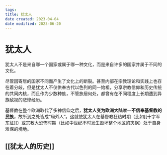 ```yaml
---
tags:
title: 犹太人
date created: 2023-04-04
date modified: 2023-06-20
---
```


# 犹太人

犹太人不是来自哪一个国家或属于哪一种文化，而是来自许多的国家并属于不同的文化。

尽管因寄居的国家不同而产生了文化上的断裂。甚至内部在宗教理论和实践上也存在着分歧，但是犹太人不仅供奉古代以色列的同一始祖，分享宗教信仰和历史传统的共同内核，而且作为少数种族，不管旅居何处，都曾有在不同程度上长期遭到异族敌视的悲惨经历。

基督教在整个欧洲取代了多神信仰之后，**犹太人变为欧洲大陆唯一不信奉基督教的民族**，故所到之处皆成“局外人”。这就使犹太人在基督教狂热时期（比如[[十字军东征]]）或宗教大恐怖时期（比如中世纪不时发生毁坏整个地区的灾祸）处于自身难保的境地。

## [[犹太人的历史]]
